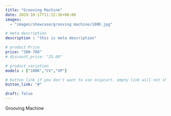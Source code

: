```yaml
---
title: "Grooving Machine"
date: 2019-10-17T11:22:16+06:00
images: 
  - "images/showcase/grooving machine/180K.jpg"

# meta description
description : "this is meta description"

# product Price
price: "300-700"
# discount_price: "25.00"

# product variation
models : ["180K","CV","VP"]

# button link if you don't want to use snipcart. empty link will not show button
button_link: "#"

draft: false
---
```


Grooving Machine
